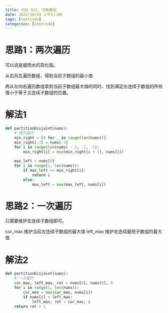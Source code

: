 ```yaml
---
title: 力扣 915. 分割数组
date: 2022/10/24 上午11:08
tags: [leetcode]
categories: [leetcode]
---
```


# 思路1：两次遍历

可以说是接雨水的简化版。

从右向左遍历数组，得到当前子数组的最小值

再从左向右遍历数组拿到当前子数组最大值的同时，找到满足左连续子数组的所有值小于等于又连续子数组的位置。

# 解法1

```python
def partitionDisjoint(nums):
    # 两次遍历
    min_right = [0 for _ in range(len(nums))]
    min_right[-1] = nums[-1]
    for i in range(len(nums) - 2, -1, -1):
        min_right[i] = min(min_right[i + 1], nums[i])
    
    max_left = nums[0]
    for i in range(1, len(nums)):
        if max_left <= min_right[i]:
            return i
        else:
            max_left = max(max_left, nums[i])
```

# 思路2：一次遍历

只需要维护左连续子数组即可。

cur_max 维护当前左连续子数组的最大值
left_max 维护左连续最短子数组的最大值

# 解法2
```python
def partitionDisjoint(nums):
    # 一次遍历
    cur_max, left_max, ret = nums[0], nums[0], 0
    for i in range(1, len(nums)):
        cur_max = max(cur_max, nums[i])
        if nums[i] < left_max:
            left_max, ret = cur_max, i
    return ret + 1
```